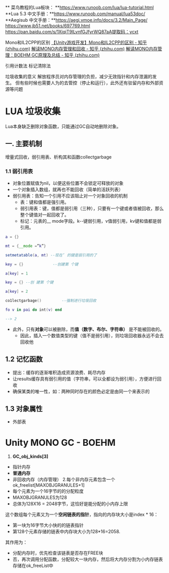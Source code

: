 ** 菜鸟教程的Lua板块： **https://www.runoob.com/lua/lua-tutorial.html  
**Lua 5.3 中文手册：**https://www.runoob.com/manual/lua53doc/  
**Aegisub 中文手册：**https://aegi.vmoe.info/docs/3.2/Main_Page/
https://www.jb51.net/books/697769.html
https://pan.baidu.com/s/1XiqiT9lLvnfGJfyrWQ87aA提取码：ycxt

Mono和IL2CPP的区别
[【Unity游戏开发】Mono和IL2CPP的区别 - 知乎 (zhihu.com)](https://zhuanlan.zhihu.com/p/352463394)
[解读MONO内存管理和回收 - 知乎 (zhihu.com)](https://zhuanlan.zhihu.com/p/41023320)
[解读MONO内存管理：BOEHM GC原理及总结 - 知乎 (zhihu.com)](https://zhuanlan.zhihu.com/p/41398507)

引用计数法
标记清除法


垃圾收集的意义
解放程序员对内存管理的负担，减少无效指针和内存泄漏的发生。
但有些时候也需要人为的去管控（停止和运行），此外还有驻留内存和外部资源等问题

# LUA 垃圾收集
Lua本身缺乏删除对象函数，只能通过GC自动地删除对象。
## 一. 主要机制
增量式回收，弱引用表、析构其和函数collectgarbage
### 1.1 弱引用表
* 对象位置赋值为nil，以便这些位置不会锁定可释放的对象
* 一个对象插入数组，就再也不能回收（简单的活跃列表）
* 弱引用表：告知一个引用不应该阻止对一个对象回收的机制
	* 表：键和值都是强引用。
	* 弱引用表：键，值都是弱引用（三种），只要有一个键或者值被回收，那么整个键值对一起回收了。
	* 标记：元表的__ mode字段。k--键弱引用，v值弱引用，kv键和值都是弱引用。
```lua
a = {}

mt = {__mode =”k”}

setmetatable(a, mt) --现在’ 的键是弱引用的了

key = {}             --创建第 个键

a[key] = 1

key = {} --创 建第 个键

a[key] = 2

co1lectgarbage()         --强制进行垃圾回收

fo v in pai do int(v) end

--> 2
```
* 此外，只有**对象**可以被删除，而**值（数字、布尔、字符串）** 是不能被回收的。
	* 因此，插入一个数值类型的键（值不是弱引用），则垃圾回收器永远不会去回收他
## 1.2 记忆函数
* 提出：缓存的逐渐堆积造成资源浪费、耗尽内存
* 让results缓存具有弱引用的值（字符串，可以全都设为弱引用），方便进行回收
* 确保某类的唯一性，如：两种同时存在的颜色必定是由同一个来表示的

## 1.3 对象属性
* 外部表

# Unity MONO GC - BOEHM
1. **GC_obj_kinds[3]**
* 指针内存
* **普通内存**
* 非回收内存（内存管理）
2.每个非内存元素包含一个ok_freelist[MAXOBJGRANULES+1]
* 每个元素为一个16字节的的分配粒度
* MAXOBJGRANULES为128
* 总体为128X16 = 2048字节，这恰好是能分配的小内存上限

这个数组每个元素又为一个**空闲链表的指针**，指向的内存块大小是index * 16：
* 第一块为16字节大小快的的链表指针
* 第128个元素存储的链表中内存块大小为128*16=2058.


其作用为：
* 分配内存时，优先检查该链表是否存在FREE块
* 否，再次调用分配函数，分配较大一块内存，然后将大内存分割为小内存链表存储在ok_freeList中


